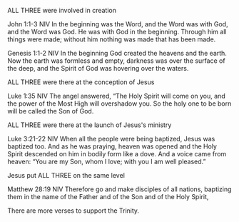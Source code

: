 
ALL THREE were involved in creation

John 1:1-3 NIV In the beginning was the Word, and the Word was with God, and the Word was God. He was with God in the beginning. Through him all things were made; without him nothing was made that has been made.

Genesis 1:1-2 NIV In the beginning God created the heavens and the earth. Now the earth was formless and empty, darkness was over the surface of the deep, and the Spirit of God was hovering over the waters.

ALL THREE were there at the conception of Jesus

Luke 1:35 NIV The angel answered, “The Holy Spirit will come on you, and the power of the Most High will overshadow you. So the holy one to be born will be called the Son of God.

ALL THREE were there at the launch of Jesus's ministry

Luke 3:21-22 NIV When all the people were being baptized, Jesus was baptized too. And as he was praying, heaven was opened and the Holy Spirit descended on him in bodily form like a dove. And a voice came from heaven: “You are my Son, whom I love; with you I am well pleased.”

Jesus put ALL THREE on the same level

Matthew 28:19 NIV Therefore go and make disciples of all nations, baptizing them in the name of the Father and of the Son and of the Holy Spirit,

There are more verses to support the Trinity.
